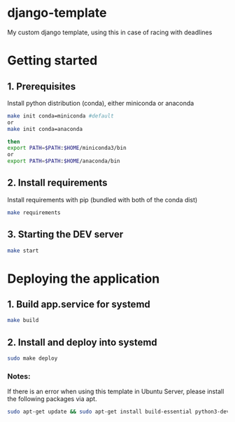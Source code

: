 # django-template
My custom django template, using this in case of racing with deadlines

# Getting started
## 1. Prerequisites
Install python distribution (conda), either miniconda or anaconda
```bash
make init conda=miniconda #default
or
make init conda=anaconda

then
export PATH=$PATH:$HOME/miniconda3/bin
or
export PATH=$PATH:$HOME/anaconda/bin
```

## 2. Install requirements
Install requirements with pip (bundled with both of the conda dist)
```bash
make requirements
```

## 3. Starting the DEV server
```bash
make start
```

# Deploying the application
## 1. Build app.service for systemd
```bash
make build
```

## 2. Install and deploy into systemd
```bash
sudo make deploy
```

### Notes:
If there is an error when using this template in Ubuntu Server, please install the following packages via apt.
```bash
sudo apt-get update && sudo apt-get install build-essential python3-dev
```
